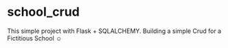 # school_crud
This simple project with Flask + SQLALCHEMY. Building a simple Crud for a Fictitious School ☺️
